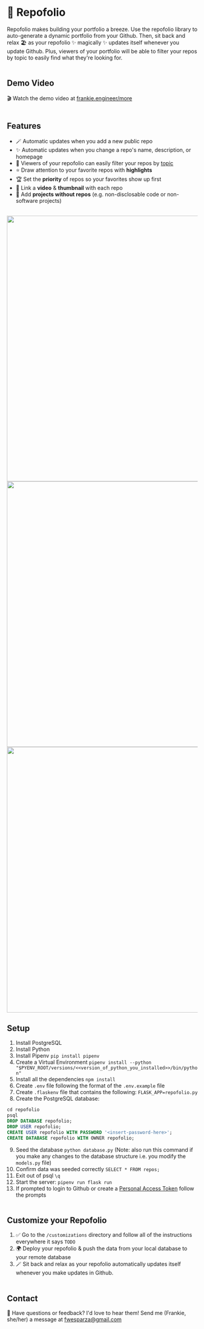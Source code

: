 # 🍿 Repofolio
Repofolio makes building your portfolio a breeze. Use the repofolio library to auto-generate a dynamic portfolio from your Github. Then, sit back and relax 🏖️ as your repofolio ✨ magically ✨ updates itself whenever you update Github. Plus, viewers of your portfolio will be able to filter your repos by topic to easily find what they're looking for.
<br></br>

## Demo Video
🎬 Watch the demo video at [frankie.engineer/more](https://frankie.engineer)
<br></br>

## Features 
- 🪄 Automatic updates when you add a new public repo
- ✨ Automatic updates when you change a repo's name, description, or homepage
- 🔎 Viewers of your repofolio can easily filter your repos by [topic](https://docs.github.com/en/repositories/managing-your-repositorys-settings-and-features/customizing-your-repository/classifying-your-repository-with-topics)
- ⭐️ Draw attention to your favorite repos with **highlights**
- 🏆 Set the **priority** of repos so your favorites show up first
- 🎥 Link a **video** & **thumbnail** with each repo
- 🔧 Add **projects without repos** (e.g. non-disclosable code or non-software projects)
<br></br>

<img src="https://storage.googleapis.com/frankie-esparza-portfolio/screenshots/repofolio-1.png" width="700">

<img src="https://storage.googleapis.com/frankie-esparza-portfolio/screenshots/repofolio-2.png" width="700">

<img src="https://storage.googleapis.com/frankie-esparza-portfolio/screenshots/repofolio-3.png" width="700">

## Setup 
1) Install PostgreSQL
2) Install Python 
3) Install Pipenv `pip install pipenv`  
4) Create a Virtual Environment `pipenv install --python "$PYENV_ROOT/versions/<<version_of_python_you_installed>>/bin/python"`
5) Install all the dependencies `npm install`
6) Create `.env` file following the format of the `.env.example` file
7) Create `.flaskenv` file that contains the following: `FLASK_APP=repofolio.py`
8) Create the PostgreSQL database:
```sql
cd repofolio
psql    
DROP DATABASE repofolio; 
DROP USER repofolio;  
CREATE USER repofolio WITH PASSWORD '<insert-password-here>';   
CREATE DATABASE repofolio WITH OWNER repofolio;
```  
9) Seed the database `python database.py` (Note: also run this command if you make any changes to the database structure i.e. you modify the `models.py` file)
10) Confirm data was seeded correctly `SELECT * FROM repos;`
11) Exit out of psql `\q` 
12) Start the server: `pipenv run flask run`
13) If prompted to login to Github or create a [Personal Access Token](https://docs.github.com/en/authentication/keeping-your-account-and-data-secure/managing-your-personal-access-tokens) follow the prompts
<br></br>

## Customize your Repofolio  
1) ✅ Go to the `/customizations` directory and follow all of the instructions everywhere it says `TODO`
2) 🌍 Deploy your repofolio & push the data from your local database to your remote database 
4) 🪄 Sit back and relax as your repofolio automatically updates itself whenever you make updates in Github.
<br></br>

## Contact
💭 Have questions or feedback? I'd love to hear them! Send me (Frankie, she/her) a message at fwesparza@gmail.com 
